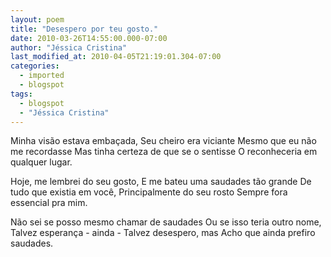 ```yaml
---
layout: poem
title: "Desespero por teu gosto."
date: 2010-03-26T14:55:00.000-07:00
author: "Jéssica Cristina"
last_modified_at: 2010-04-05T21:19:01.304-07:00
categories:
  - imported
  - blogspot
tags:
  - blogspot
  - "Jéssica Cristina"
---
```


Minha visão estava embaçada,
Seu cheiro era viciante
Mesmo que eu  não me recordasse
Mas tinha certeza de que se o sentisse
O  reconheceria em qualquer lugar.

Hoje, me lembrei do seu gosto,
E  me bateu uma saudades tão grande
De tudo que existia em você,
Principalmente  do seu rosto
Sempre fora essencial pra mim.

Não sei se  posso mesmo chamar de saudades
Ou se isso teria outro nome,
Talvez  esperança - ainda -
Talvez desespero, mas
Acho que ainda  prefiro saudades.